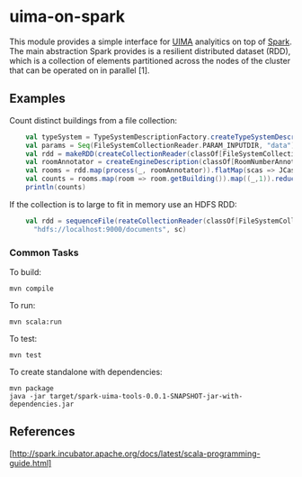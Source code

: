 # uima-on-spark

This module provides a simple interface for [UIMA](http://uima.apache.org/) analyitics on top of 
[Spark](http://spark.incubator.apache.org/). 
The main abstraction Spark provides is a resilient distributed dataset (RDD), which is a collection 
of elements partitioned across the nodes of the cluster that can be operated on in parallel [1].


## Examples
Count distinct buildings from a file collection:


```scala
    val typeSystem = TypeSystemDescriptionFactory.createTypeSystemDescription()
    val params = Seq(FileSystemCollectionReader.PARAM_INPUTDIR, "data")
    val rdd = makeRDD(createCollectionReader(classOf[FileSystemCollectionReader], params: _*), sc)
    val roomAnnotator = createEngineDescription(classOf[RoomNumberAnnotator])
    val rooms = rdd.map(process(_, roomAnnotator)).flatMap(scas => JCasUtil.select(scas.jcas, classOf[RoomNumber]))
    val counts = rooms.map(room => room.getBuilding()).map((_,1)).reduceByKey(_ + _)
    println(counts)
```

If the collection is to large to fit in memory use an HDFS RDD:

```scala
    val rdd = sequenceFile(reateCollectionReader(classOf[FileSystemCollectionReader], params: _*),
      "hdfs://localhost:9000/documents", sc)
```


### Common Tasks

To build:

    mvn compile

To run:

    mvn scala:run

To test:

    mvn test

To create standalone with dependencies:

    mvn package
    java -jar target/spark-uima-tools-0.0.1-SNAPSHOT-jar-with-dependencies.jar

## References
[http://spark.incubator.apache.org/docs/latest/scala-programming-guide.html]

